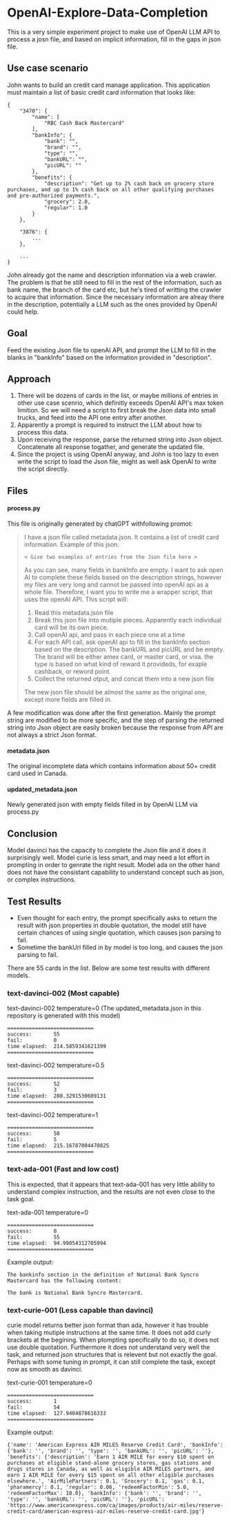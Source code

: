 # OpenAI-Explore-Data-Completion

This is a very simple experiment project to make use of OpenAI LLM API to process a josn file, and based on implicit information, fill in the gaps in json file.

## Use case scenario

John wants to build an credit card manage application. This application must maintain a list of basic credit card information that looks like:

```
{
    "3470": {
        "name": [
            "RBC Cash Back Mastercard"
        ],
        "bankInfo": {
            "bank": "",
            "brand": "",
            "type": "",
            "bankURL": "",
            "picURL": ""
        },
        "benefits": {
            "description": "Get up to 2% cash back on grocery store purchases, and up to 1% cash back on all other qualifying purchases and pre-authorized payments.",
            "grocery": 2.0,
            "regular": 1.0
        }
    },
    
    "3876": {
        ...
    },
    
    ...
}
```
John already got the name and description information via a web crawler. The problem is that he still need to fill in the rest of the information, such as bank name, the branch of the card etc, but he's tired of writting the crawler to acquire that information. Since the necessary information are alreay there in the description, potentially a LLM such as the ones provided by OpenAI could help.

## Goal

Feed the existing Json file to openAI API, and prompt the LLM to fill in the blanks in "bankInfo" based on the information provided in "description".

## Approach

1. There will be dozens of cards in the list, or maybe millions of entries in other use case scenrio, which definitly exceeds OpenAI API's max token limition. So we will need a script to first break the Json data into small trucks, and feed into the API one entry after another.
2. Apparently a prompt is required to instruct the LLM about how to process this data.
3. Upon receiving the response, parse the returned string into Json object. Concatenate all response togather, and generate the updated file.
4. Since the project is using OpenAI anyway, and John is too lazy to even write the script to load the Json file, might as well ask OpenAI to write the script directly.

## Files

#### process.py
This file is originally generated by chatGPT withfollowing promot:
> I have a json file called metadata.json. It contains a list of credit card information. Example of this json:
>
> ```< Give two examples of entries from the Json file here >```
>
> As you can see, many fields in bankInfo are empty. I want to ask open AI to complete these fields based on the description strings, however my files are very long and cannot be passed into openAI api as a whole file. Therefore, I want you to write me a wrapper script, that uses the openAI API. This script will:
>
> 1. Read this metadata.json file
> 2. Break this json file into mutiple pieces. Apparently each individual card will be its own piece.
> 3. Call openAI api, and pass in each piece one at a time
> 4. For each API call, ask openAI api to fill in the bankInfo section based on the description. The bankURL and picURL and be empty. The brand will be either amex card, or master card, or visa. the type is based on what kind of reward it provideds, for exaple cashback, or reword point.
> 5. Collect the returned otput, and concat them into a new json file
>
> The new json file should be almost the same as the original one, except more fields are filled in.

A few modification was done after the first generation. Mainly the prompt string are modified to be more specific, and the step of parsing the returned string into Json object are easily broken because the response from API are not always a strict Json format.

#### metadata.json

The original incomplete data which contains information about 50+ credit card used in Canada.

#### updated_metadata.json

Newly generated json with empty fields filled in by OpenAI LLM via process.py 

## Conclusion

Model davinci has the capacity to complete the Json file and it does it surprisingly well.
Model curie is less smart, and may need a lot effort in prompting in order to genrate the right result.
Model ada on the other hand does not have the consistant capability to understand concept such as json, or complex instructions.

## Test Results

- Even thought for each entry, the prompt specifically asks to return the result with json properties in double quotation, the model still have certain chances of using single quotation, which causes json parsing to fail.
- Sometime the bankUrl filled in by model is too long, and causes the json parsing to fail.

There are 55 cards in the list. Below are some test results with different models.

### text-davinci-002 (Most capable)

text-davinci-002 temperature=0
(The updated_metadata.json in this repository is generated with this model)
```
============================
success:       55
fail:          0
time elapsed:  214.5859341621399
============================
```

text-davinci-002 temperature=0.5
```
============================
success:       52
fail:          3
time elapsed:  280.3291530609131
============================
```

text-davinci-002 temperature=1
```
============================
success:       50
fail:          5
time elapsed:  215.16787004470825
============================
```

### text-ada-001 (Fast and low cost)

This is expected, that it appears that text-ada-001 has very little ability to understand complex instruction, and the results are not even close to the task goal.

text-ada-001 temperature=0
```
============================
success:       0
fail:          55
time elapsed:  94.99054312705994
============================
```
Example output:
```
The bankinfo section in the definition of National Bank Syncro Mastercard has the following content:

The bank is National Bank Syncro Mastercard.
```

### text-curie-001 (Less capable than davinci)

curie model returns better json format than ada, however it has trouble when taking mutiple instructions at the same time. It does not add curly brackets at the begining. When ptompting specifically to do so, it does not use double quotation. Furthermore it does not understand very well the task, and returned json structures that is relevent but not exactly the goal. Perhaps with some tuning in prompt, it can still complete the task, except now as smooth as davinci.

text-curie-001 temperature=0
```
============================
success:       1
fail:          54
time elapsed:  127.9404878616333
============================
```

Example output:
```
{'name': 'American Express AIR MILES Reserve Credit Card', 'bankInfo': {'bank': '', 'brand': '', 'type': '', 'bankURL': '', 'picURL': ''}, 'benefits': {'description': 'Earn 1 AIR MILE for every $10 spent on purchases at eligible stand-alone grocery stores, gas stations and drugs stores in Canada, as well as eligible AIR MILES partners, and earn 1 AIR MILE for every $15 spent on all other eligible purchases elsewhere.', 'AirMilePartners': 0.1, 'Grocery': 0.1, 'gas': 0.1, 'pharamercy': 0.1, 'regular': 0.06, 'redeemFactorMin': 5.0, 'redeemFactorMax': 10.0}, 'bankInfo': {'bank': '', 'brand': '', 'type': '', 'bankURL': '', 'picURL': ''}, 'picURL': 'https://www.americanexpress.com/ca/images/products/air-miles/reserve-credit-card/american-express-air-miles-reserve-credit-card.jpg'}
```
